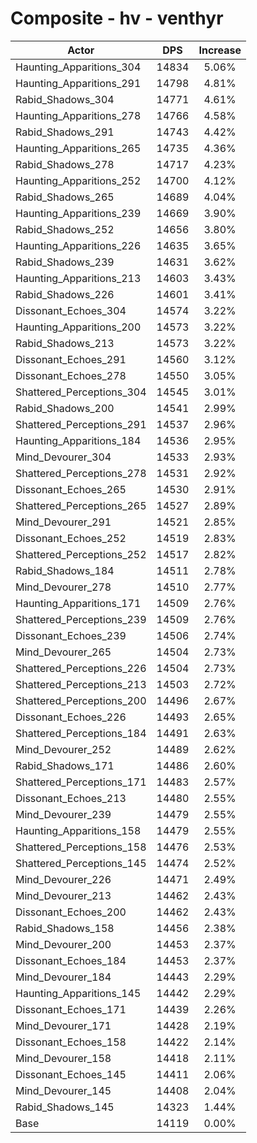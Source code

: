 # Composite - hv - venthyr
| Actor | DPS | Increase |
|---|:---:|:---:|
|Haunting_Apparitions_304|14834|5.06%|
|Haunting_Apparitions_291|14798|4.81%|
|Rabid_Shadows_304|14771|4.61%|
|Haunting_Apparitions_278|14766|4.58%|
|Rabid_Shadows_291|14743|4.42%|
|Haunting_Apparitions_265|14735|4.36%|
|Rabid_Shadows_278|14717|4.23%|
|Haunting_Apparitions_252|14700|4.12%|
|Rabid_Shadows_265|14689|4.04%|
|Haunting_Apparitions_239|14669|3.90%|
|Rabid_Shadows_252|14656|3.80%|
|Haunting_Apparitions_226|14635|3.65%|
|Rabid_Shadows_239|14631|3.62%|
|Haunting_Apparitions_213|14603|3.43%|
|Rabid_Shadows_226|14601|3.41%|
|Dissonant_Echoes_304|14574|3.22%|
|Haunting_Apparitions_200|14573|3.22%|
|Rabid_Shadows_213|14573|3.22%|
|Dissonant_Echoes_291|14560|3.12%|
|Dissonant_Echoes_278|14550|3.05%|
|Shattered_Perceptions_304|14545|3.01%|
|Rabid_Shadows_200|14541|2.99%|
|Shattered_Perceptions_291|14537|2.96%|
|Haunting_Apparitions_184|14536|2.95%|
|Mind_Devourer_304|14533|2.93%|
|Shattered_Perceptions_278|14531|2.92%|
|Dissonant_Echoes_265|14530|2.91%|
|Shattered_Perceptions_265|14527|2.89%|
|Mind_Devourer_291|14521|2.85%|
|Dissonant_Echoes_252|14519|2.83%|
|Shattered_Perceptions_252|14517|2.82%|
|Rabid_Shadows_184|14511|2.78%|
|Mind_Devourer_278|14510|2.77%|
|Haunting_Apparitions_171|14509|2.76%|
|Shattered_Perceptions_239|14509|2.76%|
|Dissonant_Echoes_239|14506|2.74%|
|Mind_Devourer_265|14504|2.73%|
|Shattered_Perceptions_226|14504|2.73%|
|Shattered_Perceptions_213|14503|2.72%|
|Shattered_Perceptions_200|14496|2.67%|
|Dissonant_Echoes_226|14493|2.65%|
|Shattered_Perceptions_184|14491|2.63%|
|Mind_Devourer_252|14489|2.62%|
|Rabid_Shadows_171|14486|2.60%|
|Shattered_Perceptions_171|14483|2.57%|
|Dissonant_Echoes_213|14480|2.55%|
|Mind_Devourer_239|14479|2.55%|
|Haunting_Apparitions_158|14479|2.55%|
|Shattered_Perceptions_158|14476|2.53%|
|Shattered_Perceptions_145|14474|2.52%|
|Mind_Devourer_226|14471|2.49%|
|Mind_Devourer_213|14462|2.43%|
|Dissonant_Echoes_200|14462|2.43%|
|Rabid_Shadows_158|14456|2.38%|
|Mind_Devourer_200|14453|2.37%|
|Dissonant_Echoes_184|14453|2.37%|
|Mind_Devourer_184|14443|2.29%|
|Haunting_Apparitions_145|14442|2.29%|
|Dissonant_Echoes_171|14439|2.26%|
|Mind_Devourer_171|14428|2.19%|
|Dissonant_Echoes_158|14422|2.14%|
|Mind_Devourer_158|14418|2.11%|
|Dissonant_Echoes_145|14411|2.06%|
|Mind_Devourer_145|14408|2.04%|
|Rabid_Shadows_145|14323|1.44%|
|Base|14119|0.00%|
